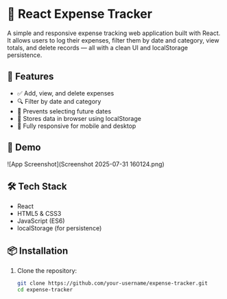 # 💸 React Expense Tracker

A simple and responsive expense tracking web application built with React. It allows users to log their expenses, filter them by date and category, view totals, and delete records — all with a clean UI and localStorage persistence.

## 🚀 Features

- ✅ Add, view, and delete expenses
- 🔍 Filter by date and category
- 📅 Prevents selecting future dates
- 💾 Stores data in browser using localStorage
- 📱 Fully responsive for mobile and desktop

## 📸 Demo

![App Screenshot](Screenshot 2025-07-31 160124.png) <!-- Replace with your actual screenshot file or link -->

## 🛠️ Tech Stack

- React
- HTML5 & CSS3
- JavaScript (ES6)
- localStorage (for persistence)

## 📦 Installation

1. Clone the repository:
   ```bash
   git clone https://github.com/your-username/expense-tracker.git
   cd expense-tracker
